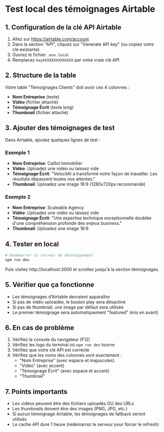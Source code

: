 # Test local des témoignages Airtable

## 1. Configuration de la clé API Airtable

1. Allez sur https://airtable.com/account
2. Dans la section "API", cliquez sur "Generate API key" (ou copiez votre clé existante)
3. Ouvrez le fichier `.env.local` 
4. Remplacez `keyXXXXXXXXXXXXXX` par votre vraie clé API

## 2. Structure de la table

Votre table "Témoignages Clients" doit avoir ces 4 colonnes :
- **Nom Entreprise** (texte)
- **Vidéo** (fichier attaché)
- **Témoignage Écrit** (texte long)
- **Thumbnail** (fichier attaché)

## 3. Ajouter des témoignages de test

Dans Airtable, ajoutez quelques lignes de test :

### Exemple 1
- **Nom Entreprise**: Caillot Immobilier
- **Vidéo**: Uploadez une vidéo ou laissez vide
- **Témoignage Écrit**: "VelocitAI a transformé notre façon de travailler. Les résultats dépassent toutes nos attentes."
- **Thumbnail**: Uploadez une image 16:9 (1280x720px recommandé)

### Exemple 2  
- **Nom Entreprise**: Scaleable Agency
- **Vidéo**: Uploadez une vidéo ou laissez vide
- **Témoignage Écrit**: "Une expertise technique exceptionnelle doublée d'une compréhension profonde des enjeux business."
- **Thumbnail**: Uploadez une image 16:9

## 4. Tester en local

```bash
# Redémarrer le serveur de développement
npm run dev
```

Puis visitez http://localhost:3000 et scrollez jusqu'à la section témoignages.

## 5. Vérifier que ça fonctionne

- Les témoignages d'Airtable devraient apparaître
- Si pas de vidéo uploadée, le bouton play sera désactivé
- Si pas de thumbnail, une image par défaut sera utilisée
- Le premier témoignage sera automatiquement "featured" (mis en avant)

## 6. En cas de problème

1. Vérifiez la console du navigateur (F12)
2. Vérifiez les logs du terminal où `npm run dev` tourne
3. Vérifiez que votre clé API est correcte
4. Vérifiez que les noms des colonnes sont exactement :
   - "Nom Entreprise" (avec espace et majuscules)
   - "Vidéo" (avec accent)
   - "Témoignage Écrit" (avec espace et accent)
   - "Thumbnail"

## 7. Points importants

- Les vidéos peuvent être des fichiers uploadés OU des URLs
- Les thumbnails doivent être des images (PNG, JPG, etc.)
- Si aucun témoignage Airtable, les témoignages de fallback seront utilisés
- Le cache API dure 1 heure (redémarrez le serveur pour forcer le refresh)